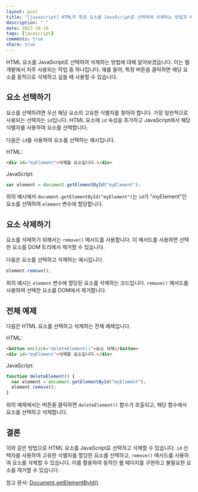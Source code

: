 ```yaml
---
layout: post
title: "[javascript] HTML의 특정 요소를 JavaScript로 선택하여 삭제하는 방법과 예제"
description: " "
date: 2023-10-18
tags: [javascript]
comments: true
share: true
---
```


HTML 요소를 JavaScript로 선택하여 삭제하는 방법에 대해 알아보겠습니다. 이는 웹 개발에서 자주 사용되는 작업 중 하나입니다. 예를 들어, 특정 버튼을 클릭하면 해당 요소를 동적으로 삭제하고 싶을 때 사용할 수 있습니다.

## 요소 선택하기

요소를 선택하려면 우선 해당 요소의 고유한 식별자를 찾아야 합니다. 가장 일반적으로 사용되는 선택자는 `id`입니다. HTML 요소에 `id` 속성을 추가하고 JavaScript에서 해당 식별자를 사용하여 요소를 선택합니다.

다음은 `id`를 사용하여 요소를 선택하는 예시입니다.

HTML:
```html
<div id="myElement">삭제할 요소입니다.</div>
```

JavaScript:
```javascript
var element = document.getElementById("myElement");
```
위의 예시에서 `document.getElementById("myElement")`는 `id`가 "myElement"인 요소를 선택하여 `element` 변수에 할당합니다.

## 요소 삭제하기

요소를 삭제하기 위해서는 `remove()` 메서드를 사용합니다. 이 메서드를 사용하면 선택한 요소를 DOM 트리에서 제거할 수 있습니다.

다음은 요소를 선택하고 삭제하는 예시입니다.

```javascript
element.remove();
```

위의 예시는 `element` 변수에 할당된 요소를 삭제하는 코드입니다. `remove()` 메서드를 사용하여 선택한 요소를 DOM에서 제거합니다.

## 전체 예제

다음은 HTML 요소를 선택하고 삭제하는 전체 예제입니다.

HTML:
```html
<button onclick="deleteElement()">요소 삭제</button>
<div id="myElement">삭제할 요소입니다.</div>
```

JavaScript:
```javascript
function deleteElement() {
  var element = document.getElementById("myElement");
  element.remove();
}
```

위의 예제에서는 버튼을 클릭하면 `deleteElement()` 함수가 호출되고, 해당 함수에서 요소를 선택하고 삭제합니다. 

## 결론

이와 같은 방법으로 HTML 요소를 JavaScript로 선택하고 삭제할 수 있습니다. `id` 선택자를 사용하여 고유한 식별자를 할당한 요소를 선택하고, `remove()` 메서드를 사용하여 요소를 삭제할 수 있습니다. 이를 활용하여 동적인 웹 페이지를 구현하고 불필요한 요소를 제거할 수 있습니다.

참고 문서: [Document.getElementById()](https://developer.mozilla.org/en-US/docs/Web/API/Document/getElementById)